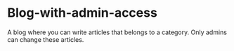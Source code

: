 # Blog-with-admin-access
A blog where you can write articles that belongs to a category. Only admins can change these articles.
